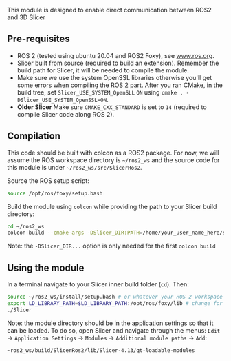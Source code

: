 This module is designed to enable direct communication between ROS2 and 3D Slicer

## Pre-requisites

* ROS 2 (tested using ubuntu 20.04 and ROS2 Foxy), see www.ros.org.
* Slicer built from source (required to build an extension).  Remember the build path for Slicer, it will be needed to compile the module.
* Make sure we use the system OpenSSL libraries otherwise you'll get some errors when compiling the ROS 2 part.  After you ran CMake, in the build tree, set `Slicer_USE_SYSTEM_OpenSLL` `ON` using `cmake . -DSlicer_USE_SYSTEM_OpenSSL=ON`.
* **Older Slicer** Make sure `CMAKE_CXX_STANDARD` is set to `14` (required to compile Slicer code along ROS 2).

## Compilation

This code should be built with colcon as a ROS2 package.  For now, we will assume the ROS workspace directory is `~/ros2_ws` and the source code for this module is under `~/ros2_ws/src/SlicerRos2`.

Source the ROS setup script:
```sh
source /opt/ros/foxy/setup.bash
```

Build the module using `colcon` while providing the path to your Slicer build directory:
```sh
cd ~/ros2_ws
colcon build --cmake-args -DSlicer_DIR:PATH=/home/your_user_name_here/something_something/Slicer-SuperBuild-Debug/Slicer-build
```
Note: the `-DSlicer_DIR...` option is only needed for the first `colcon build`

## Using the module

In a terminal navigate to your Slicer inner build folder (`cd`).  Then:
```sh
source ~/ros2_ws/install/setup.bash # or whatever your ROS 2 workspace is
export LD_LIBRARY_PATH=$LD_LIBRARY_PATH:/opt/ros/foxy/lib # change for your ROS 2 distribution
./Slicer
```

Note: the module directory should be in the application settings so that it can be loaded.  To do so, open Slicer and navigate through the menus: `Edit` -> `Application Settings` -> `Modules` -> `Additional module paths` ->  `Add`:
```sh
~ros2_ws/build/SlicerRos2/lib/Slicer-4.13/qt-loadable-modules
```